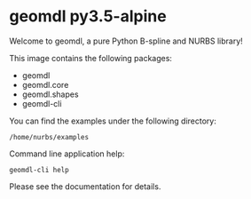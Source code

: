# geomdl py3.5-alpine

Welcome to geomdl, a pure Python B-spline and NURBS library!

This image contains the following packages:

* geomdl
* geomdl.core
* geomdl.shapes
* geomdl-cli

You can find the examples under the following directory:

    /home/nurbs/examples

Command line application help:

    geomdl-cli help

Please see the documentation for details.
